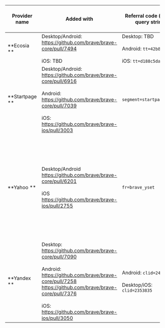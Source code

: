 | Provider name | Added with | Referral code (part of query string) | Regions (2 digit country code) | Deployed in |
| ------------- | ---------- | ----------------------- | ------------------------------ | ----------- |
| **Ecosia **| Desktop/Android: https://github.com/brave/brave-core/pull/7494<br><br>iOS: TBD | Desktop: TBD<br><br>Android: `tt=42b8ae98`<br><br>iOS: `tt=d188c5da` | US, UK, GB, FR, DE, NL, BE, CH, SE | n/a |
| **Startpage **| Desktop/Android: https://github.com/brave/brave-core/pull/6916 <br><br>Android: https://github.com/brave/brave-core/pull/7039<br><br> iOS: https://github.com/brave/brave-ios/pull/3003 | `segment=startpage.brave`| All | Desktop/Android: 1.16<br><br>iOS: 1.22 |
| **Yahoo  **| Desktop/Android https://github.com/brave/brave-core/pull/6201<br><br>iOS https://github.com/brave/brave-ios/pull/2755 | `fr=brave_yset` | AR, AT, AU, BR, CA, CH, CL, CO, DE, DK, ES, FI, FR, HK, ID, IE, IN, IT, MX, MY, NL, NO, NZ, PE, PH, SE, SG, TH, TW, GB, VE, VN | Desktop/Android: 1.12<br><br>iOS: 1.19.1 |
| **Yandex **| Desktop: https://github.com/brave/brave-core/pull/7090<br><br>Android: https://github.com/brave/brave-core/pull/7258<br> https://github.com/brave/brave-core/pull/7376<br><br>iOS: https://github.com/brave/brave-ios/pull/3050 | Android: `clid=2423859`<br><br>Desktop/iOS: `clid=2353835` | AM, AZ, BY, KG, KZ, MD, RU, TJ, TM, UZ | Desktop/Android: 1.18<br><br>iOS: 1.22 |